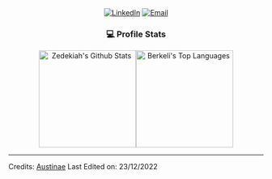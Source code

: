 

<div align=center>
  <a href="https://www.linkedin.com/in/heinhtetsan/"><img src="https://img.shields.io/static/v1?style=for-the-badge&message=LinkedIn&color=0A66C2&logo=LinkedIn&logoColor=FFFFFF&label=" alt="LinkedIn" /></a>
  <a href="mailto:zed.zedekiah05@gmail.com?subject=Hi%20William%20,%20nice%20to%20meet%20you!"><img alt="Email" src="https://img.shields.io/static/v1?style=for-the-badge&message=Gmail&color=EA4335&logo=Gmail&logoColor=FFFFFF&label=" /></a>

### 💻 Profile Stats

<img alt="Zedekiah's Github Stats" src="https://github-readme-stats.vercel.app/api/?username=Hein-HtetSan&show_icons=true&include_all_commits=true&count_private=true&theme=react&hide_border=true&bg_color=1F222E&title_color=F85D7F&icon_color=F8D866" height="192px"/><img alt="Berkeli's Top Languages" src="https://github-readme-stats.vercel.app/api/top-langs/?username=Hein-HtetSan&langs_count=8&layout=compact&theme=react&hide_border=true&bg_color=1F222E&title_color=F85D7F&icon_color=F8D866" height="192px"/>

  
</div>

-----
Credits: [Austinae](https://github.com/Austinae)
Last Edited on: 23/12/2022
